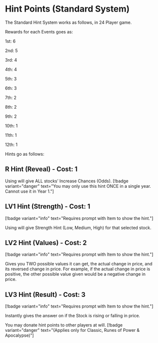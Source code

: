 # Hint Points (Standard System)

The Standard Hint System works as follows, in 24 Player game.

Rewards for each Events goes as:

1st: 6

2nd: 5

3rd: 4

4th: 4

5th: 3

6th: 3

7th: 2

8th: 2

9th: 2

10th: 1

11th: 1

12th: 1

Hints go as follows:
## R Hint (Reveal) - Cost: 1
Using will give ALL stocks’ Increase Chances (Odds).
[!badge variant="danger" text="You may only use this hint ONCE in a single year. Cannot use it in Year 1."]

## LV1 Hint (Strength) - Cost: 1
[!badge variant="info" text="Requires prompt with Item to show the hint."]

Using will give Strength Hint (Low, Medium, High) for that selected stock.

## LV2 Hint (Values) - Cost: 2
[!badge variant="info" text="Requires prompt with Item to show the hint."]

Gives you TWO possible values it can get, the actual change in price, and its reversed change in price. For example, if the actual change in price is positive, the other possible value given would be a negative change in price. 

## LV3 Hint (Result) - Cost: 3
[!badge variant="info" text="Requires prompt with Item to show the hint."]

Instantly gives the answer on if the Stock is rising or falling in price.

You may donate hint points to other players at will. [!badge variant="danger" text="(Applies only for Classic, Runes of Power & Apocalypse)"]
